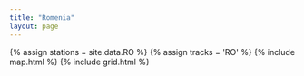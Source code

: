 ```yaml
---
title: "Romenia"
layout: page  
---
```

{% assign stations = site.data.RO %}
{% assign tracks = 'RO' %}
{% include map.html %}
{% include grid.html %}